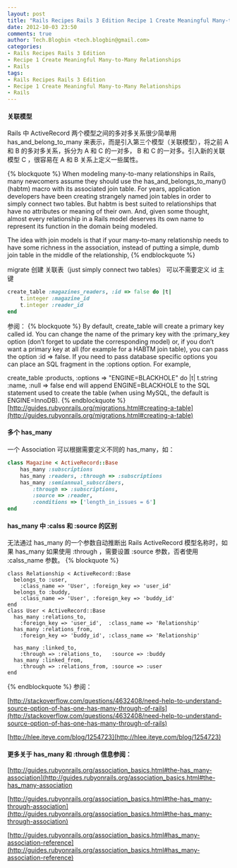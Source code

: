```yaml
---
layout: post
title: "Rails Recipes Rails 3 Edition Recipe 1 Create Meaningful Many-to-Many Relationships"
date: 2012-10-03 23:50
comments: true
author: Tech.Blogbin <tech.blogbin@gmail.com>
categories: 
- Rails Recipes Rails 3 Edition
- Recipe 1 Create Meaningful Many-to-Many Relationships
- Rails
tags: 
- Rails Recipes Rails 3 Edition
- Recipe 1 Create Meaningful Many-to-Many Relationships
- Rails
---
```


#### 关联模型
Rails 中 ActiveRecord 两个模型之间的多对多关系很少简单用 has_and_belong_to_many 来表示，而是引入第三个模型（关联模型），将之前 A 和 B 的多对多关系，拆分为 A 和 C 的一对多，
B 和 C 的一对多。引入新的关联模型 C ，很容易在 A 和 B 关系上定义一些属性。

<!--more-->

{% blockquote %}
When modeling many-to-many relationships in Rails, many newcomers
assume they should use the has_and_belongs_to_many() (habtm) macro with its
associated join table. For years, application developers have been creating
strangely named join tables in order to simply connect two tables. But habtm
is best suited to relationships that have no attributes or meaning of their own.
And, given some thought, almost every relationship in a Rails model deserves
its own name to represent its function in the domain being modeled.

The idea with join models is that if your many-to-many relationship needs to have some richness
in the association, instead of putting a simple, dumb join table in the middle
of the relationship,
{% endblockquote %}

migrate 创建 关联表（just simply connect two tables） 可以不需要定义 id 主键
``` ruby rr2/many_to_many/beginning_schema.rb
create_table :magazines_readers, :id => false do |t|
	t.integer :magazine_id
	t.integer :reader_id
end
```
参阅：
{% blockquote %}
By default, create_table will create a primary key called id. You can change the name of the primary key with the :primary_key option (don’t forget to update the corresponding model) or, if you don’t want a primary key at all (for example for a HABTM join table), you can pass the option :id => false. If you need to pass database specific options you can place an SQL fragment in the :options option. For example,

create_table :products, :options => "ENGINE=BLACKHOLE" do |t|
  t.string :name, :null => false
end
will append ENGINE=BLACKHOLE to the SQL statement used to create the table (when using MySQL, the default is ENGINE=InnoDB).
{% endblockquote %}
[http://guides.rubyonrails.org/migrations.html#creating-a-table](http://guides.rubyonrails.org/migrations.html#creating-a-table)

#### 多个 has_many
一个 Association 可以根据需要定义不同的 has_many，如：
``` ruby ManyToManyWithAttributesOnTheRelationship/app/models/magazine.rb
class Magazine < ActiveRecord::Base
	has_many :subscriptions
	has_many :readers, :through => :subscriptions
	has_many :semiannual_subscribers,
		:through => :subscriptions,
		:source => :reader,
		:conditions => ['length_in_issues = 6']
end
```

#### has_many 中 :calss 和 :source 的区别
无法通过 has_many 的一个参数自动推断出 Rails ActiveRecord 模型名称时，如果 has_many 如果使用 :through ，需要设置 :source 参数，否者使用 :calss_name 参数。
{% blockquote %}
```
class Relationship < ActiveRecord::Base
  belongs_to :user,
    :class_name => 'User', :foreign_key => 'user_id'
  belongs_to :buddy,
    :class_name => 'User', :foreign_key => 'buddy_id'
end
class User < ActiveRecord::Base
  has_many :relations_to,
    :foreign_key => 'user_id',  :class_name => 'Relationship'
  has_many :relations_from,
    :foreign_key => 'buddy_id', :class_name => 'Relationship'                             

  has_many :linked_to,
    :through => :relations_to,   :source => :buddy
  has_many :linked_from,
    :through => :relations_from, :source => :user
end
```
{% endblockquote %}
参阅：

[http://stackoverflow.com/questions/4632408/need-help-to-understand-source-option-of-has-one-has-many-through-of-rails](http://stackoverflow.com/questions/4632408/need-help-to-understand-source-option-of-has-one-has-many-through-of-rails)

[http://hlee.iteye.com/blog/1254723](http://hlee.iteye.com/blog/1254723)

#### 更多关于 has_many 和 :through 信息参阅：

[http://guides.rubyonrails.org/association_basics.html#the-has_many-association](http://guides.rubyonrails.org/association_basics.html#the-has_many-association

[http://guides.rubyonrails.org/association_basics.html#the-has_many-through-association](http://guides.rubyonrails.org/association_basics.html#the-has_many-through-association)

[http://guides.rubyonrails.org/association_basics.html#has_many-association-reference](http://guides.rubyonrails.org/association_basics.html#has_many-association-reference)

